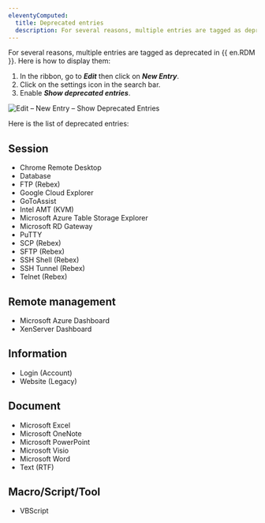 ```yaml
---
eleventyComputed:
  title: Deprecated entries
  description: For several reasons, multiple entries are tagged as deprecated in {{ en.RDM }}.
---
```

For several reasons, multiple entries are tagged as deprecated in {{ en.RDM }}.
Here is how to display them:
1. In the ribbon, go to ***Edit*** then click on ***New Entry***.
1. Click on the settings icon in the search bar.
1. Enable ***Show deprecated entries***.

![Edit – New Entry – Show Deprecated Entries](https://cdnweb.devolutions.net/docs/docs_en_rdm_windows_RDMW2004_2024_1.png)

Here is the list of deprecated entries:

## Session
* Chrome Remote Desktop
* Database
* FTP (Rebex)
* Google Cloud Explorer
* GoToAssist
* Intel AMT (KVM)
* Microsoft Azure Table Storage Explorer
* Microsoft RD Gateway
* PuTTY
* SCP (Rebex)
* SFTP (Rebex)
* SSH Shell (Rebex)
* SSH Tunnel (Rebex)
* Telnet (Rebex)

## Remote management
* Microsoft Azure Dashboard
* XenServer Dashboard

## Information
* Login (Account)
* Website (Legacy)

## Document
* Microsoft Excel
* Microsoft OneNote
* Microsoft PowerPoint
* Microsoft Visio
* Microsoft Word
* Text (RTF)

## Macro/Script/Tool
* VBScript
